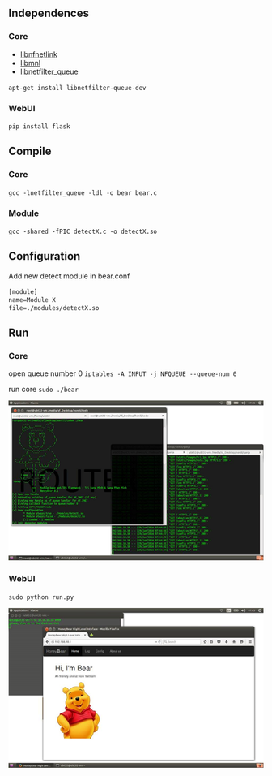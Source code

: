 ## Independences
### Core
- [libnfnetlink](http://www.netfilter.org/projects/libnfnetlink/downloads.html)
- [libmnl](http://www.netfilter.org/projects/libmnl/downloads.html)
- [libnetfilter_queue](http://www.netfilter.org/projects/libnetfilter_queue/downloads.html)

`apt-get install libnetfilter-queue-dev`

### WebUI
`pip install flask`

## Compile
### Core
`gcc -lnetfilter_queue -ldl -o bear bear.c`

### Module
`gcc -shared -fPIC detectX.c -o detectX.so`

## Configuration
Add new detect module in bear.conf
```
[module]
name=Module X
file=./modules/detectX.so
```

## Run
### Core
open queue number 0
`iptables -A INPUT -j NFQUEUE --queue-num 0`

run core
`sudo ./bear`

<p align="center"><img src="/screenshot1.png"></p>

### WebUI
`sudo python run.py`

<p align="center"><img src="/screenshot2.png"></p>
